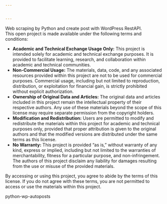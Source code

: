 ```yaml
---


---
```


<p>Web scraping by Python and create post with WordPress RestAPI.<br>
This open project is made available under the following terms and conditions:</p>
<ul>
<li><strong>Academic and Technical Exchange Usage Only:</strong> This project is intended solely for academic and technical exchange purposes. It is provided to facilitate learning, research, and collaboration within academic and technical communities.</li>
<li><strong>Non-Commercial Usage:</strong> The materials, data, code, and any associated resources provided within this project are not to be used for commercial purposes. Commercial usage, including but not limited to reproduction, distribution, or exploitation for financial gain, is strictly prohibited without explicit authorization.</li>
<li><strong>Ownership of Original Data and Articles:</strong> The original data and articles included in this project remain the intellectual property of their respective authors. Any use of these materials beyond the scope of this license may require separate permission from the copyright holders.</li>
<li><strong>Modification and Redistribution:</strong> Users are permitted to modify and redistribute the materials within this project for academic and technical purposes only, provided that proper attribution is given to the original authors and that the modified versions are distributed under the same terms as this license.</li>
<li><strong>No Warranty:</strong> This project is provided “as is,” without warranty of any kind, express or implied, including but not limited to the warranties of merchantability, fitness for a particular purpose, and non-infringement. The authors of this project disclaim any liability for damages resulting from the use or misuse of the provided materials.</li>
</ul>
<p>By accessing or using this project, you agree to abide by the terms of this license. If you do not agree with these terms, you are not permitted to access or use the materials within this project.</p>
<p>python-wp-autoposts</p>

